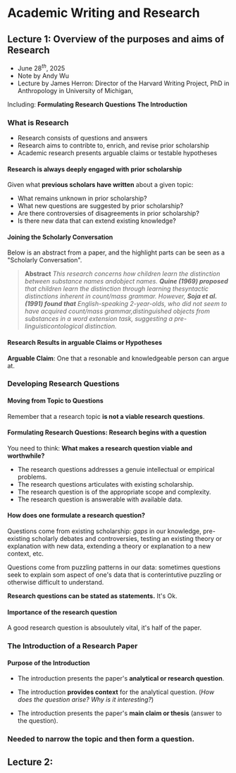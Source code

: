 # Academic Writing and Research

## Lecture 1: Overview of the purposes and aims of Research

- June 28$^{th}$, 2025
- Note by Andy Wu
- Lecture by James Herron: Director of the Harvard Writing Project, PhD in Anthropology in University of Michigan,

Including:
**Formulating Research Questions**
**The Introduction**

### What is Research

- Research consists of questions and answers
- Research aims to contribte to, enrich, and revise prior scholarship
- Academic research presents arguable claims or testable hypotheses

#### Research is always deeply engaged with prior scholarship

Given what **previous scholars have written** about a given topic:

- What remains unknown in prior scholarship?
- What new questions are suggested by prior scholarship?
- Are there controversies of disagreements in prior scholarship?
- Is there new data that can extend existing knowledge?

#### Joining the Scholarly Conversation

Below is an abstract from a paper, and the highlight parts can be seen as a "Scholarly Conversation".

>**Abstract**
>*This research concerns how children learn the distinction between substance names andobject names. **Quine (1969) proposed** that children learn the distinction through learning thesyntactic distinctions inherent in count/mass grammar. However, **Soja et al. (1991) found that** English-speaking 2-year-olds, who did not seem to have acquired count/mass grammar,distinguished objects from substances in a word extension task, suggesting a pre-linguisticontological distinction.*

#### Research Results in arguable Claims or Hypotheses

**Arguable Claim**: One that a resonable and knowledgeable person can argue at.

### Developing Research Questions

#### Moving from Topic to Questions

Remember that a research topic **is not a viable research questions**.

#### Formulating Research Questions: Research begins with a question

You need to think: **What makes a research question viable and worthwhile?**
- The research questions addresses a genuie intellectual or empirical problems.
- The research questions articulates with existing scholarship.
- The research question is of the appropriate scope and complexity.
- The research question is answerable with available data.

#### How does one formulate a research question?

Questions come from existing scholarship: *gaps* in our knowledge, pre-existing scholarly debates and controversies, testing an existing theory or explanation with new data, extending a theory or explanation to a new context, etc.

Questions come from puzzling patterns in our data: sometimes questions seek to explain som aspect of one's data that is conterintutive puzzling or otherwise difficult to understand.

**Research questions can be stated as statements.** It's Ok.

#### Importance of the research question

A good research question is absoulutely vital, it's half of the paper.

### The Introduction of a Research Paper

#### Purpose of the Introduction

- The introduction presents the paper's **analytical or research question**.

- The introduction **provides context** for the analytical question. (*How does the question arise? Why is it interesting?*)

- The introduction presents the paper's **main claim or thesis** (answer to the question).

### Needed to narrow the topic and then form a question.

## Lecture 2: 